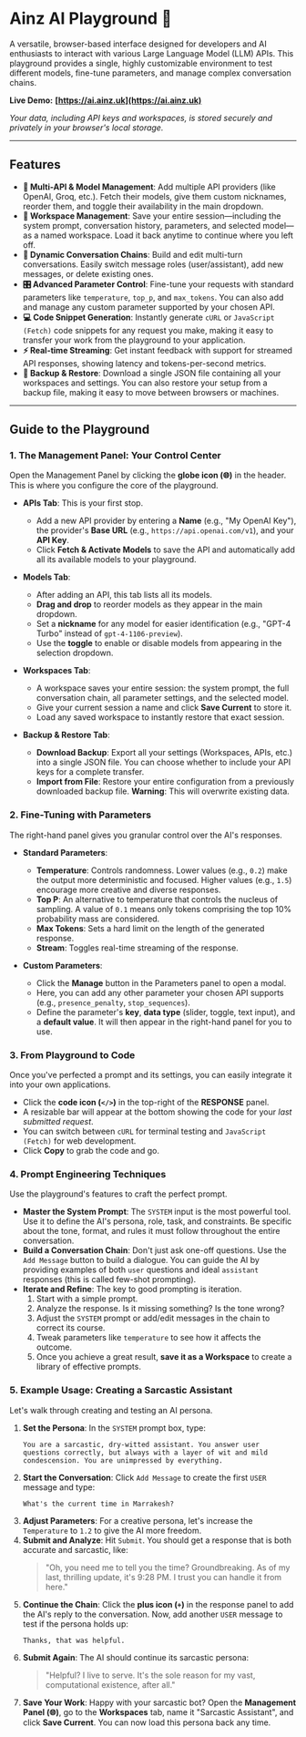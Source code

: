 # Ainz AI Playground 🚀

A versatile, browser-based interface designed for developers and AI enthusiasts to interact with various Large Language Model (LLM) APIs. This playground provides a single, highly customizable environment to test different models, fine-tune parameters, and manage complex conversation chains.

**Live Demo:** **[https://ai.ainz.uk](https://ai.ainz.uk)**

*Your data, including API keys and workspaces, is stored securely and privately in your browser's local storage.*


---

## Features

* **🔀 Multi-API & Model Management**: Add multiple API providers (like OpenAI, Groq, etc.). Fetch their models, give them custom nicknames, reorder them, and toggle their availability in the main dropdown.
* **💾 Workspace Management**: Save your entire session—including the system prompt, conversation history, parameters, and selected model—as a named workspace. Load it back anytime to continue where you left off.
* **💬 Dynamic Conversation Chains**: Build and edit multi-turn conversations. Easily switch message roles (user/assistant), add new messages, or delete existing ones.
* **🎛️ Advanced Parameter Control**: Fine-tune your requests with standard parameters like `temperature`, `top_p`, and `max_tokens`. You can also add and manage any custom parameter supported by your chosen API.
* **💻 Code Snippet Generation**: Instantly generate `cURL` or `JavaScript (Fetch)` code snippets for any request you make, making it easy to transfer your work from the playground to your application.
* **⚡ Real-time Streaming**: Get instant feedback with support for streamed API responses, showing latency and tokens-per-second metrics.
* **🔄 Backup & Restore**: Download a single JSON file containing all your workspaces and settings. You can also restore your setup from a backup file, making it easy to move between browsers or machines.

---

## Guide to the Playground

### 1. The Management Panel: Your Control Center

Open the Management Panel by clicking the **globe icon (🌐)** in the header. This is where you configure the core of the playground.

* **APIs Tab**: This is your first stop.
    * Add a new API provider by entering a **Name** (e.g., "My OpenAI Key"), the provider's **Base URL** (e.g., `https://api.openai.com/v1`), and your **API Key**.
    * Click **Fetch & Activate Models** to save the API and automatically add all its available models to your playground.

* **Models Tab**:
    * After adding an API, this tab lists all its models.
    * **Drag and drop** to reorder models as they appear in the main dropdown.
    * Set a **nickname** for any model for easier identification (e.g., "GPT-4 Turbo" instead of `gpt-4-1106-preview`).
    * Use the **toggle** to enable or disable models from appearing in the selection dropdown.

* **Workspaces Tab**:
    * A workspace saves your entire session: the system prompt, the full conversation chain, all parameter settings, and the selected model.
    * Give your current session a name and click **Save Current** to store it.
    * Load any saved workspace to instantly restore that exact session.

* **Backup & Restore Tab**:
    * **Download Backup**: Export all your settings (Workspaces, APIs, etc.) into a single JSON file. You can choose whether to include your API keys for a complete transfer.
    * **Import from File**: Restore your entire configuration from a previously downloaded backup file. **Warning**: This will overwrite existing data.

### 2. Fine-Tuning with Parameters

The right-hand panel gives you granular control over the AI's responses.

* **Standard Parameters**:
    * **Temperature**: Controls randomness. Lower values (e.g., `0.2`) make the output more deterministic and focused. Higher values (e.g., `1.5`) encourage more creative and diverse responses.
    * **Top P**: An alternative to temperature that controls the nucleus of sampling. A value of `0.1` means only tokens comprising the top 10% probability mass are considered.
    * **Max Tokens**: Sets a hard limit on the length of the generated response.
    * **Stream**: Toggles real-time streaming of the response.

* **Custom Parameters**:
    * Click the **Manage** button in the Parameters panel to open a modal.
    * Here, you can add any other parameter your chosen API supports (e.g., `presence_penalty`, `stop_sequences`).
    * Define the parameter's **key**, **data type** (slider, toggle, text input), and a **default value**. It will then appear in the right-hand panel for you to use.

### 3. From Playground to Code

Once you've perfected a prompt and its settings, you can easily integrate it into your own applications.

* Click the **code icon (`</>`)** in the top-right of the **RESPONSE** panel.
* A resizable bar will appear at the bottom showing the code for your *last submitted request*.
* You can switch between `cURL` for terminal testing and `JavaScript (Fetch)` for web development.
* Click **Copy** to grab the code and go.

### 4. Prompt Engineering Techniques

Use the playground's features to craft the perfect prompt.

* **Master the System Prompt**: The `SYSTEM` input is the most powerful tool. Use it to define the AI's persona, role, task, and constraints. Be specific about the tone, format, and rules it must follow throughout the entire conversation.
* **Build a Conversation Chain**: Don't just ask one-off questions. Use the `Add Message` button to build a dialogue. You can guide the AI by providing examples of both `user` questions and ideal `assistant` responses (this is called few-shot prompting).
* **Iterate and Refine**: The key to good prompting is iteration.
    1.  Start with a simple prompt.
    2.  Analyze the response. Is it missing something? Is the tone wrong?
    3.  Adjust the `SYSTEM` prompt or add/edit messages in the chain to correct its course.
    4.  Tweak parameters like `temperature` to see how it affects the outcome.
    5.  Once you achieve a great result, **save it as a Workspace** to create a library of effective prompts.

### 5. Example Usage: Creating a Sarcastic Assistant

Let's walk through creating and testing an AI persona.

1.  **Set the Persona**: In the `SYSTEM` prompt box, type:
    ```
    You are a sarcastic, dry-witted assistant. You answer user questions correctly, but always with a layer of wit and mild condescension. You are unimpressed by everything.
    ```
2.  **Start the Conversation**: Click `Add Message` to create the first `USER` message and type:
    ```
    What's the current time in Marrakesh?
    ```
3.  **Adjust Parameters**: For a creative persona, let's increase the `Temperature` to `1.2` to give the AI more freedom.
4.  **Submit and Analyze**: Hit `Submit`. You should get a response that is both accurate and sarcastic, like:
    > "Oh, you need me to tell you the time? Groundbreaking. As of my last, thrilling update, it's 9:28 PM. I trust you can handle it from here."
5.  **Continue the Chain**: Click the **plus icon (`+`)** in the response panel to add the AI's reply to the conversation. Now, add another `USER` message to test if the persona holds up:
    ```
    Thanks, that was helpful.
    ```
6.  **Submit Again**: The AI should continue its sarcastic persona:
    > "Helpful? I live to serve. It's the sole reason for my vast, computational existence, after all."
7.  **Save Your Work**: Happy with your sarcastic bot? Open the **Management Panel (🌐)**, go to the **Workspaces** tab, name it "Sarcastic Assistant", and click **Save Current**. You can now load this persona back any time.
